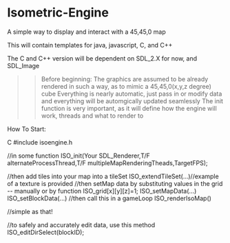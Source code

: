 # Isometric-Engine

A simple way to display and interact with a 45,45,0 map


This will contain templates for java, javascript, C, and C++

The C and C++ version will be dependent on SDL_2.X for now, and SDL_Image

>>Before beginning:
>>The graphics are assumed to be already rendered in such a way, as to mimic a 45,45,0(x,y,z degree) cube
>>Everything is nearly automatic, just pass in or modify data and everything will be automgically updated seamlessly
>>The init function is very important, as it will define how the engine will work, threads and what to render to

How To Start:

C
#include isoengine.h

//in some function
ISO_init(Your SDL_Renderer,T/F alternateProcessThread,T/F multipleMapRenderingTheads,TargetFPS);

//then add tiles into your map into a tileSet
ISO_extendTileSet(...)//example of a texture is provided
//then setMap data by substituting values in the grid -- manually or by function
ISO_grid[x][y][z]=1;
ISO_setMapData(...)
ISO_setBlockData(...)
//then call this in a gameLoop
ISO_renderIsoMap()

//simple as that!


//to safely and accurately edit data, use this method
ISO_editDirSelect(blockID);
